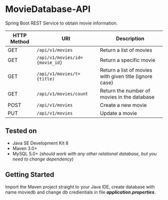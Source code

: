 # MovieDatabase-API

Spring Boot REST Service to obtain movie information.

| HTTP Method | URI |Description |
| --- | --- | --- |
| GET | `/api/v1/movies` | Return a list of movies |
| GET | `/api/v1/movies/id={movie_id}` | Return a specific movie |
| GET | `/api/v1/movies/t={title)` | Return a list of movies with given title (ignore case) |
| GET | `/api/v1/movies/count` | Return the number of movies in the database |
| POST | `/api/v1/movies` | Create a new movie |
| PUT | `/api/v1/movies` | Update a movie |


## Tested on

- Java SE Development Kit 8
- Maven 3.0+
- MySQL 5.0+ _(should work with any other relational database, but you need to change dependency)_

## Getting Started

Import the Maven project straight to your Java IDE, create database with name moviedb and change db credientials in file **_application.properties_**.